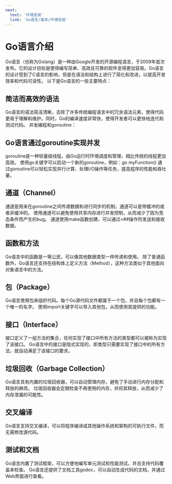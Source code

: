 ```yaml
---
next:
  text: '环境安装'
  link: 'Go语言/基本/环境安装'
---
```


# Go语言介绍

Go语言（也称为Golang）是一种由Google开发的开源编程语言，于2009年首次发布。它的设计目标是使得编写简单、高效且可靠的软件变得更加容易。Go语言的设计受到了C语言的影响，但是在语法和结构上进行了简化和改进，以提高开发效率和代码可读性。
以下是Go语言的一些主要特点：

## 简洁而高效的语法

Go语言的语法简洁清晰，去除了许多传统编程语言中的冗余语法元素，使得代码更易于理解和维护。同时，Go的编译速度非常快，使得开发者可以更快地迭代和测试代码。
并发编程和goroutine：

## Go语言通过goroutine实现并发

goroutine是一种轻量级线程，由Go运行时环境调度和管理，相比传统的线程更加高效。
使用go关键字可以启动一个新的goroutine，例如：go myFunction()
通过goroutine可以轻松实现并行计算、处理I/O操作等任务，提高程序的性能和吞吐量。

## 通道（Channel）

通道是用来在goroutine之间传递数据和进行同步的机制。通道可以是带缓冲的或者非缓冲的。
使用通道可以避免使用共享内存进行并发控制，从而减少了因为竞态条件而产生的bug。
通道使用make函数创建，可以通过<##操作符发送和接收数据。

## 函数和方法

Go语言中的函数是一等公民，可以像其他数据类型一样传递和使用。
除了普通函数外，Go语言还支持在结构体上定义方法（Method），这种方法类似于其他面向对象语言中的方法。

## 包（Package）

Go语言使用包来组织代码。每个Go源代码文件都属于一个包，并且每个包都有一个唯一的名字。
使用import关键字可以导入其他包，从而使用其提供的功能。

## 接口（Interface）

接口定义了一组方法的集合，任何实现了接口中所有方法的类型都可以被称为实现了该接口。
Go语言中的接口是隐式实现的，即类型只需要实现了接口中的所有方法，就自动满足了该接口的要求。

## 垃圾回收（Garbage Collection）

Go语言具有内置的垃圾回收器，可以自动管理内存，避免了手动进行内存分配和释放的麻烦。
垃圾回收器会定期检查不再使用的内存，并将其释放，从而减少了内存泄漏的可能性。

## 交叉编译

Go语言支持交叉编译，可以将程序编译成其他操作系统和架构的可执行文件，而无需修改源代码。

## 测试和文档

Go语言内置了测试框架，可以方便地编写单元测试和性能测试，并且支持代码覆盖率检查。
Go语言还提供了文档工具godoc，可以自动生成代码的文档，并通过Web界面进行查看。